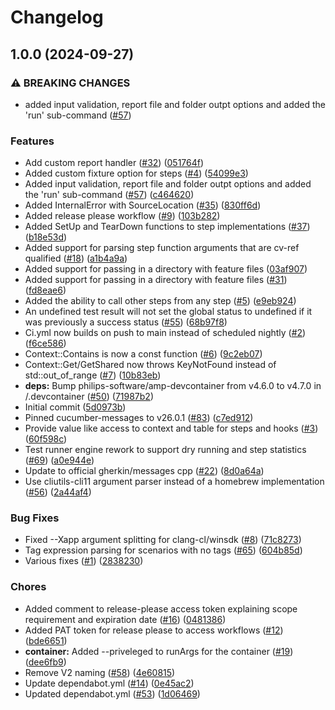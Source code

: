 # Changelog

## 1.0.0 (2024-09-27)


### ⚠ BREAKING CHANGES

* added input validation, report file and folder outpt options and added the 'run' sub-command ([#57](https://github.com/philips-software/amp-cucumber-cpp-runner/issues/57))

### Features

* Add custom report handler ([#32](https://github.com/philips-software/amp-cucumber-cpp-runner/issues/32)) ([051764f](https://github.com/philips-software/amp-cucumber-cpp-runner/commit/051764f7b8459e61329272dbbad54e73b0f00293))
* Added custom fixture option for steps ([#4](https://github.com/philips-software/amp-cucumber-cpp-runner/issues/4)) ([54099e3](https://github.com/philips-software/amp-cucumber-cpp-runner/commit/54099e3673b430b7fa90ced531a7a201570f544d))
* Added input validation, report file and folder outpt options and added the 'run' sub-command ([#57](https://github.com/philips-software/amp-cucumber-cpp-runner/issues/57)) ([c464620](https://github.com/philips-software/amp-cucumber-cpp-runner/commit/c46462034574001fab1aee4479f55da1ae384f0a))
* Added InternalError with SourceLocation ([#35](https://github.com/philips-software/amp-cucumber-cpp-runner/issues/35)) ([830ff6d](https://github.com/philips-software/amp-cucumber-cpp-runner/commit/830ff6d04635ee5d99fc1846a0cadf4aceeb572d))
* Added release please workflow ([#9](https://github.com/philips-software/amp-cucumber-cpp-runner/issues/9)) ([103b282](https://github.com/philips-software/amp-cucumber-cpp-runner/commit/103b2825e34579e79215b917c4387e41b59d3de5))
* Added SetUp and TearDown functions to step implementations ([#37](https://github.com/philips-software/amp-cucumber-cpp-runner/issues/37)) ([b18e53d](https://github.com/philips-software/amp-cucumber-cpp-runner/commit/b18e53d13d80484d0ad4919cac7afd9c75fdfb3d))
* Added support for parsing step function arguments that are cv-ref qualified ([#18](https://github.com/philips-software/amp-cucumber-cpp-runner/issues/18)) ([a1b4a9a](https://github.com/philips-software/amp-cucumber-cpp-runner/commit/a1b4a9a23e10002cf51b6bd366faeffe91ce2aa5))
* Added support for passing in a directory with feature files ([03af907](https://github.com/philips-software/amp-cucumber-cpp-runner/commit/03af907dc65b7eca4840930a9c920570ad34d240))
* Added support for passing in a directory with feature files ([#31](https://github.com/philips-software/amp-cucumber-cpp-runner/issues/31)) ([fd8eae6](https://github.com/philips-software/amp-cucumber-cpp-runner/commit/fd8eae6179d844d73a758ec6a080dfc4a7138449))
* Added the ability to call other steps from any step ([#5](https://github.com/philips-software/amp-cucumber-cpp-runner/issues/5)) ([e9eb924](https://github.com/philips-software/amp-cucumber-cpp-runner/commit/e9eb924abec73a6ea09b07c476376da96c89ca5a))
* An undefined test result will not set the global status to undefined if it was previously a success status ([#55](https://github.com/philips-software/amp-cucumber-cpp-runner/issues/55)) ([68b97f8](https://github.com/philips-software/amp-cucumber-cpp-runner/commit/68b97f8c308954598c3c2f5feff183c1f2fc38b7))
* Ci.yml now builds on push to main instead of scheduled nightly ([#2](https://github.com/philips-software/amp-cucumber-cpp-runner/issues/2)) ([f6ce586](https://github.com/philips-software/amp-cucumber-cpp-runner/commit/f6ce58645cbd6ab2533ec9d04b43bb749fd48068))
* Context::Contains is now a const function ([#6](https://github.com/philips-software/amp-cucumber-cpp-runner/issues/6)) ([9c2eb07](https://github.com/philips-software/amp-cucumber-cpp-runner/commit/9c2eb073525906660a6913f7fbc367414624385e))
* Context::Get/GetShared now throws KeyNotFound instead of std::out_of_range ([#7](https://github.com/philips-software/amp-cucumber-cpp-runner/issues/7)) ([10b83eb](https://github.com/philips-software/amp-cucumber-cpp-runner/commit/10b83eb4d9a625f05131baefb9d565e621727ea9))
* **deps:** Bump philips-software/amp-devcontainer from v4.6.0 to v4.7.0 in /.devcontainer ([#50](https://github.com/philips-software/amp-cucumber-cpp-runner/issues/50)) ([71987b2](https://github.com/philips-software/amp-cucumber-cpp-runner/commit/71987b290cda5e8c009771a15baf8ec28d7db778))
* Initial commit ([5d0973b](https://github.com/philips-software/amp-cucumber-cpp-runner/commit/5d0973bb449a0a1d3cb6b0d7ff677a4ef620fdeb))
* Pinned cucumber-messages to v26.0.1 ([#83](https://github.com/philips-software/amp-cucumber-cpp-runner/issues/83)) ([c7ed912](https://github.com/philips-software/amp-cucumber-cpp-runner/commit/c7ed9120ecb84b8d22212802db13b7ad498cec63))
* Provide value like access to context and table for steps and hooks ([#3](https://github.com/philips-software/amp-cucumber-cpp-runner/issues/3)) ([60f598c](https://github.com/philips-software/amp-cucumber-cpp-runner/commit/60f598c9acf6c131e090c5fead021f72f8a2fa22))
* Test runner engine rework to support dry running and step statistics ([#69](https://github.com/philips-software/amp-cucumber-cpp-runner/issues/69)) ([a0e944e](https://github.com/philips-software/amp-cucumber-cpp-runner/commit/a0e944e4ab6515e05b6b26a887f430e096e3ef0d))
* Update to official gherkin/messages cpp ([#22](https://github.com/philips-software/amp-cucumber-cpp-runner/issues/22)) ([8d0a64a](https://github.com/philips-software/amp-cucumber-cpp-runner/commit/8d0a64a8c88d025441c74185332bc8faa57442c0))
* Use cliutils-cli11 argument parser instead of a homebrew implementation ([#56](https://github.com/philips-software/amp-cucumber-cpp-runner/issues/56)) ([2a44af4](https://github.com/philips-software/amp-cucumber-cpp-runner/commit/2a44af48b829f884fd97db4d2a16610663362597))


### Bug Fixes

* Fixed --Xapp argument splitting for clang-cl/winsdk ([#8](https://github.com/philips-software/amp-cucumber-cpp-runner/issues/8)) ([71c8273](https://github.com/philips-software/amp-cucumber-cpp-runner/commit/71c8273fb61b503380e12f014d5da920e2ce19d2))
* Tag expression parsing for scenarios with no tags ([#65](https://github.com/philips-software/amp-cucumber-cpp-runner/issues/65)) ([604b85d](https://github.com/philips-software/amp-cucumber-cpp-runner/commit/604b85d195c21ee0ac40971550ee7b3ba505b43f))
* Various fixes ([#1](https://github.com/philips-software/amp-cucumber-cpp-runner/issues/1)) ([2838230](https://github.com/philips-software/amp-cucumber-cpp-runner/commit/28382308fcb78f20983960dac2533e533c2c9ecc))


### Chores

* Added comment to release-please access token explaining scope requirement and expiration date ([#16](https://github.com/philips-software/amp-cucumber-cpp-runner/issues/16)) ([0481386](https://github.com/philips-software/amp-cucumber-cpp-runner/commit/0481386279e0b13164e04d0ed33161205b06f075))
* Added PAT token for release please to access workflows ([#12](https://github.com/philips-software/amp-cucumber-cpp-runner/issues/12)) ([bde6651](https://github.com/philips-software/amp-cucumber-cpp-runner/commit/bde6651c024a122241ff3b1068b7bda09be1ed1d))
* **container:** Added --priveleged to runArgs for the container ([#19](https://github.com/philips-software/amp-cucumber-cpp-runner/issues/19)) ([dee6fb9](https://github.com/philips-software/amp-cucumber-cpp-runner/commit/dee6fb990331383a1d45d192f33169fb1182be51))
* Remove V2 naming ([#58](https://github.com/philips-software/amp-cucumber-cpp-runner/issues/58)) ([4e60815](https://github.com/philips-software/amp-cucumber-cpp-runner/commit/4e608154c61f35e675f320e41909e830a69e9b9d))
* Update dependabot.yml ([#14](https://github.com/philips-software/amp-cucumber-cpp-runner/issues/14)) ([0e45ac2](https://github.com/philips-software/amp-cucumber-cpp-runner/commit/0e45ac24e339c52c1381af78f569afcfa83d0efa))
* Updated dependabot.yml ([#53](https://github.com/philips-software/amp-cucumber-cpp-runner/issues/53)) ([1d06469](https://github.com/philips-software/amp-cucumber-cpp-runner/commit/1d06469f2af04c2c3945e933965bab1a64c37cc3))
